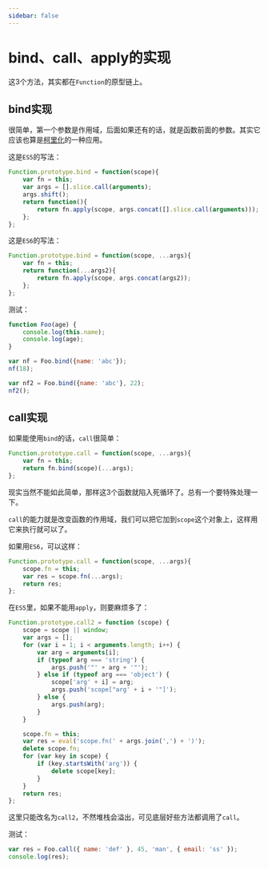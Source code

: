 ```yaml
---
sidebar: false
---
```

# bind、call、apply的实现

这3个方法，其实都在`Function`的原型链上。

## bind实现

很简单，第一个参数是作用域，后面如果还有的话，就是函数前面的参数。其实它应该也算是[柯里化](./curry)的一种应用。

这是`ES5`的写法：
``` js
Function.prototype.bind = function(scope){
    var fn = this;
    var args = [].slice.call(arguments);
    args.shift();
    return function(){
        return fn.apply(scope, args.concat([].slice.call(arguments)));
    };
};
```

这是`ES6`的写法：
``` js
Function.prototype.bind = function(scope, ...args){
    var fn = this;
    return function(...args2){
        return fn.apply(scope, args.concat(args2));
    };
};
```
测试：

``` js
function Foo(age) {
    console.log(this.name);
    console.log(age);
}

var nf = Foo.bind({name: 'abc'});
nf(18);

var nf2 = Foo.bind({name: 'abc'}, 22);
nf2();
```

## call实现

如果能使用`bind`的话，`call`很简单：
``` js
Function.prototype.call = function(scope, ...args){
    var fn = this;
    return fn.bind(scope)(...args);
};
```
现实当然不能如此简单，那样这3个函数就陷入死循环了。总有一个要特殊处理一下。

`call`的能力就是改变函数的作用域，我们可以把它加到`scope`这个对象上，这样用它来执行就可以了。

如果用`ES6`，可以这样：
``` js
Function.prototype.call = function(scope, ...args){
    scope.fn = this;
    var res = scope.fn(...args);
    return res;
};
```
在`ES5`里，如果不能用`apply`，则要麻烦多了：

``` js
Function.prototype.call2 = function (scope) {
    scope = scope || window;
    var args = [];
    for (var i = 1; i < arguments.length; i++) {
        var arg = arguments[i];
        if (typeof arg === 'string') {
            args.push('"' + arg + '"');
        } else if (typeof arg === 'object') {
            scope['arg' + i] = arg;
            args.push('scope["arg' + i + '"]');
        } else {
            args.push(arg);
        }
    }

    scope.fn = this;
    var res = eval('scope.fn(' + args.join(',') + ')');
    delete scope.fn;
    for (var key in scope) {
        if (key.startsWith('arg')) {
            delete scope[key];
        }
    }
    return res;
};
```
这里只能改名为`call2`，不然堆栈会溢出，可见底层好些方法都调用了`call`。

测试：
``` js
var res = Foo.call({ name: 'def' }, 45, 'man', { email: 'ss' });
console.log(res);
```